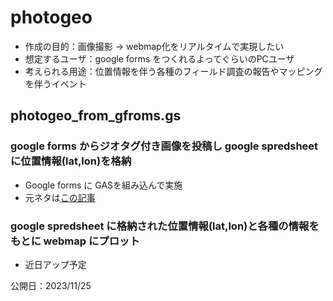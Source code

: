 # photogeo
+ 作成の目的：画像撮影 → webmap化をリアルタイムで実現したい
+ 想定するユーザ：google forms をつくれるよってぐらいのPCユーザ
+ 考えられる用途：位置情報を伴う各種のフィールド調査の報告やマッピングを伴うイベント

## photogeo_from_gfroms.gs
### google forms からジオタグ付き画像を投稿し google spredsheet に位置情報(lat,lon)を格納
+ Google forms に GASを組み込んで実施
+ 元ネタは[この記事](https://hikari-program.com/solution/gasformexif/)

### google spredsheet に格納された位置情報(lat,lon)と各種の情報をもとに webmap にプロット
+ 近日アップ予定

公開日：2023/11/25
